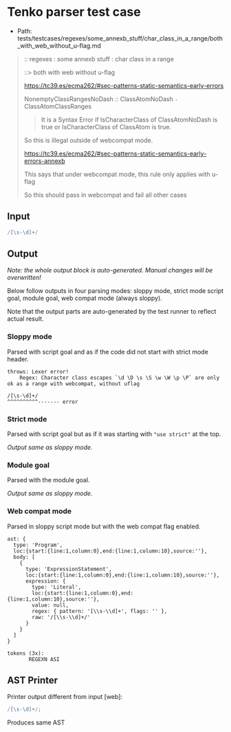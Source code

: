 # Tenko parser test case

- Path: tests/testcases/regexes/some_annexb_stuff/char_class_in_a_range/both_with_web_without_u-flag.md

> :: regexes : some annexb stuff : char class in a range
>
> ::> both with web without u-flag
>
> https://tc39.es/ecma262/#sec-patterns-static-semantics-early-errors
>
> NonemptyClassRangesNoDash :: ClassAtomNoDash `-` ClassAtomClassRanges
>
> > It is a Syntax Error if IsCharacterClass of ClassAtomNoDash is true or IsCharacterClass of ClassAtom is true.
>
> So this is illegal outside of webcompat mode.
>
> https://tc39.es/ecma262/#sec-patterns-static-semantics-early-errors-annexb
>
> This says that under webcompat mode, this rule only applies with u-flag
>
> So this should pass in webcompat and fail all other cases

## Input

`````js
/[\s-\d]+/
`````

## Output

_Note: the whole output block is auto-generated. Manual changes will be overwritten!_

Below follow outputs in four parsing modes: sloppy mode, strict mode script goal, module goal, web compat mode (always sloppy).

Note that the output parts are auto-generated by the test runner to reflect actual result.

### Sloppy mode

Parsed with script goal and as if the code did not start with strict mode header.

`````
throws: Lexer error!
    Regex: Character class escapes `\d \D \s \S \w \W \p \P` are only ok as a range with webcompat, without uflag

/[\s-\d]+/
^^^^^^^^^^------- error
`````

### Strict mode

Parsed with script goal but as if it was starting with `"use strict"` at the top.

_Output same as sloppy mode._

### Module goal

Parsed with the module goal.

_Output same as sloppy mode._

### Web compat mode

Parsed in sloppy script mode but with the web compat flag enabled.

`````
ast: {
  type: 'Program',
  loc:{start:{line:1,column:0},end:{line:1,column:10},source:''},
  body: [
    {
      type: 'ExpressionStatement',
      loc:{start:{line:1,column:0},end:{line:1,column:10},source:''},
      expression: {
        type: 'Literal',
        loc:{start:{line:1,column:0},end:{line:1,column:10},source:''},
        value: null,
        regex: { pattern: '[\\s-\\d]+', flags: '' },
        raw: '/[\\s-\\d]+/'
      }
    }
  ]
}

tokens (3x):
       REGEXN ASI
`````


## AST Printer

Printer output different from input [web]:

````js
/[\s-\d]+/;
````

Produces same AST
